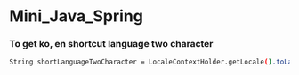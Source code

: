 # Mini_Java_Spring

### To get ko, en shortcut language two character

````sh
String shortLanguageTwoCharacter = LocaleContextHolder.getLocale().toLanguageTag();

````
